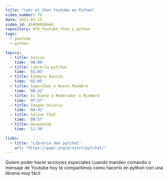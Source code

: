 ```yaml
---
title: "Leer el Chat Youtube en Python"
video_number: 76
date: 2021-03-15
video_id: AhAOWXG6meE
repository: 076_Youtube_Chat_y_python
tags:
  - youtube
  - python

topics:
  - title: Inicio
    time: '00:00'
  - title: Libreria pytchat
    time: '01:03'
  - title: Ejemplo Basico
    time: '02:05'
  - title: SuperChat o Nuevo Miembro
    time: '06:32'
  - title: Es Dueno o Moderador o Miembro
    time: '07:57'
  - title: Imagen Usuario
    time: '08:42'
  - title: Salvar Chat
    time: '09:57'
  - title: Despedida
    time: '11:30'

links:
  - title: "Libreria dee pytchat"
    url: "https://pypi.org/project/pytchat/"
---
```


Quiere poder hacer acciones especiales cuando manden comando o mensaje de Youtube hoy te compartimos como hacerlo en python con una librería muy fácil
